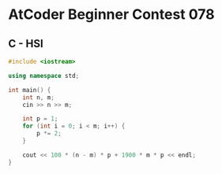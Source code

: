 # AtCoder Beginner Contest 078
## C - HSI
```cpp
#include <iostream>

using namespace std;

int main() {
    int n, m;
    cin >> n >> m;

    int p = 1;
    for (int i = 0; i < m; i++) {
        p *= 2;
    }

    cout << 100 * (n - m) * p + 1900 * m * p << endl;
}
```
